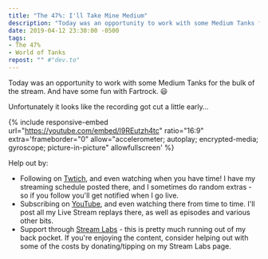 ```yaml
---
title: "The 47%: I'll Take Mine Medium"
description: "Today was an opportunity to work with some Medium Tanks for the bulk of the stream. And have some fun with Fartrock."
date: 2019-04-12 23:30:00 -0500
tags:
- The 47%
- World of Tanks
repost: "" #"dev.to"
---
```


Today was an opportunity to work with some Medium Tanks for the bulk of the stream. And have some fun with Fartrock. :smiley:

Unfortunately it looks like the recording got cut a little early&hellip;

<!--more-->

{% include responsive-embed url="https://youtube.com/embed/l9REutzh4tc" ratio="16:9" extra='frameborder="0" allow="accelerometer; autoplay; encrypted-media; gyroscope; picture-in-picture" allowfullscreen' %}

Help out by:
 * Following on [Twtich](https://twitch.tv/AnonJr_Live), and even watching when you have time! I have my streaming schedule posted there, and I sometimes do random extras - so if you follow you'll get notified when I go live.
 * Subscribing on [YouTube](http://www.youtube.com/channel/UCXafqhKHbkSUIrq0LAuu0tw), and even watching there from time to time. I'll post all my Live Stream replays there, as well as episodes and various other bits.
 * Support through [Stream Labs](https://streamlabs.com/anonjr_live) - this is pretty much running out of my back pocket. If you're enjoying the content, consider helping out with some of the costs by donating/tipping on my Stream Labs page.